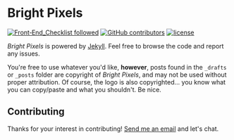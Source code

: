 # Bright Pixels

[![Front‑End_Checklist followed](https://img.shields.io/badge/Front‑End_Checklist-followed-brightgreen.svg)](https://github.com/thedaviddias/Front-End-Checklist/) [![GitHub contributors](https://img.shields.io/github/contributors/smithtimmytim/brightpixels.blog.svg)]() [![license](https://img.shields.io/github/license/smithtimmytim/brightpixels.blog.svg)]()

_Bright Pixels_ is powered by [Jekyll](http://jekyllrb.com/). Feel free to browse the code and report any issues.

You're free to use whatever you'd like, **however**, posts found in the `_drafts` or `_posts` folder are copyright of _Bright Pixels_, and may not be used without proper attribution. Of course, the logo is also copyrighted… you know what you can copy/paste and what you shouldn't. Be nice.

## Contributing

Thanks for your interest in contributing! <a href="mailto:smith@ttimsmith.com?subject=[brightpixels.blog] I want to contribute">Send me an email</a> and let's chat.
